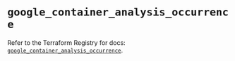 # `google_container_analysis_occurrence`

Refer to the Terraform Registry for docs: [`google_container_analysis_occurrence`](https://registry.terraform.io/providers/hashicorp/google/6.48.0/docs/resources/container_analysis_occurrence).
